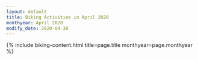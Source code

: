 ```yaml
---
layout: default
title: Biking Activities in April 2020
monthyear: April 2020
modify_date: 2020-04-30      
---
```


{% include biking-content.html title=page.title monthyear=page.monthyear %}

